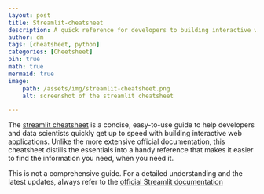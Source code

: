 ```yaml
---
layout: post
title: Streamlit-cheatsheet
description: A quick reference for developers to building interactive web apps
author: dm
tags: [cheatsheet, python]
categories: [Cheetsheet]
pin: true
math: true
mermaid: true
image:
    path: /assets/img/streamlit-cheatsheet.png
    alt: screenshot of the streamlit cheatsheet

---
```


<!-- [![](/assets/img/streamlit-cheatsheet.png)](https://dmishra86.github.io/streamlit-cheatsheet/)
*screenshot of the streamlit cheatsheet. Click on Image to view the cheatsheet* -->


The [streamlit cheatsheet](https://dmishra86.github.io/streamlit-cheatsheet/) is a concise, easy-to-use guide to help developers and data scientists quickly get up to speed with building interactive web applications. Unlike the more extensive official documentation, this cheatsheet distills the essentials into a handy reference that makes it easier to find the information you need, when you need it.

This is not a comprehensive guide. For a detailed understanding and the latest updates, always refer to the [official Streamlit documentation](https://docs.streamlit.io/)
